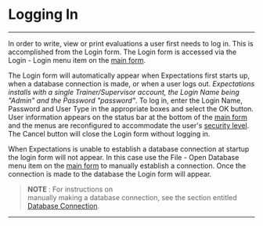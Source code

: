 # Logging In

***

In order to write, view or print evaluations a user first needs to log in.  This is accomplished from the Login form.  The Login form is accessed via the Login - Login menu item on the [main form](7jjr.md).

The Login form will automatically appear when Expectations first starts up, when a database connection is made, or when a user logs out.  _Expectations installs with a single Trainer/Supervisor account, the Login Name being "Admin" and the Password "password"_.  To log in, enter the Login Name, Password and User Type in the appropriate boxes and select the OK button.  User information appears on the status bar at the bottom of the [main form](7jjr.md) and the menus are reconfigured to accommodate the user's [security level](7gj4.md).  The Cancel button will close the Login form without logging in.

When Expectations is unable to establish a database connection at startup the login form will not appear.  In this case use the File - Open Database menu item on the [main form](7jjr.md) to manually establish a connection.  Once the connection is made to the database the Login form will appear.

> **NOTE** : For instructions on\
> manually making a database connection, see the section entitled\
> [Database Connection](7mnk.md).

***
